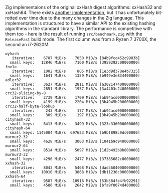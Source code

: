 Zig implementaions of the original xxHash digest algorithms: xxHash32
and xxHash64. There exists [another
implementation](https://github.com/clownpriest/xxhash), but it has
unfortunately bit-rotted over time due to the many changes in the Zig
language. This implementation is structured to have a similar API to the
existing hashing algorithms in the standard library. The performance is
competitive with them too - here is the result of running
`src/benchmark.zig` with the `ReleaseFast` build mode. The first column
was from a Ryzen 7 3700X, the second an i7-2620M:

```
wyhash
   iterative:    6787 MiB/s    7050 MiB/s [84b9fcc452c9983b]
  small keys:   12846 MiB/s    7160 MiB/s [3959292c08000000]
fnv1a
   iterative:    1002 MiB/s     805 MiB/s [1e3d9d378e4b7325]
  small keys:    1641 MiB/s    1359 MiB/s [b949e3e834400000]
adler32
   iterative:    3627 MiB/s    2811 MiB/s [a302147400000000]
  small keys:    2851 MiB/s    1957 MiB/s [3a4403c240000000]
crc32-slicing-by-8
   iterative:    2739 MiB/s    1709 MiB/s [ab94acd000000000]
  small keys:    4199 MiB/s    2204 MiB/s [3b4945b200000000]
crc32-half-byte-lookup
   iterative:     243 MiB/s     177 MiB/s [ab94acd000000000]
  small keys:     309 MiB/s     197 MiB/s [3b4945b200000000]
cityhash-32
  small keys:    6413 MiB/s    3499 MiB/s [323c336000000000]
cityhash-64
  small keys: 1145004 MiB/s  697623 MiB/s [b9bf898c9dc00000]
murmur2-32
  small keys:    4628 MiB/s    3003 MiB/s [1041b9c940000000]
murmur2-64
  small keys:    8514 MiB/s    5097 MiB/s [1d2b492b8b800000]
murmur3-32
  small keys:    4296 MiB/s    2477 MiB/s [37385682c0000000]
xxhash-32
   iterative:    8043 MiB/s    5468 MiB/s [dad3604000000000]
  small keys:   10010 MiB/s    3868 MiB/s [db11230c00000000]
xxhash-64
   iterative:    9587 MiB/s   10916 MiB/s [53b384fe4fb92291]
  small keys:    4586 MiB/s    2642 MiB/s [bfa9f0074d400000]

```
